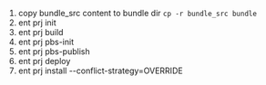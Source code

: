 1. copy bundle_src content to bundle dir `cp -r bundle_src bundle`  
2. ent prj init
3. ent prj build
4. ent prj pbs-init
5. ent prj pbs-publish
6. ent prj deploy
7. ent prj install --conflict-strategy=OVERRIDE
